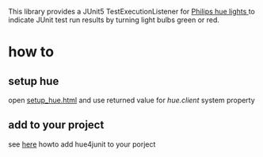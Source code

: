 
This library provides a JUnit5 TestExecutionListener for [Philips hue lights ](https://www2.meethue.com/en-us) to indicate JUnit test run results by turning light bulbs green or red.

# how to
## setup hue
open [setup_hue.html](http://htmlpreview.github.io/?https://github.com/mklose/hue4junit/blob/master/setup_hue.html) and use returned value for _hue.client_ system property
## add to your project

see [here](https://github.com/swkBerlin/kata-bootstraps/tree/master/java/hue4j5) howto add hue4junit to your porject

